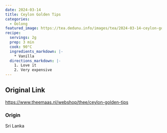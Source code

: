 ```yaml
---
date: 2024-03-14
title: Ceylon Golden Tips
categories:
  - Oolong
featured_image: https://tea.dedunu.info/images/tea/2024-03-14-ceylon-golden-tips-1.jpg
recipe:
  servings: 2g
  prep: 3 min
  cook: 90°C
  ingredients_markdown: |-
    * Vanilla
  directions_markdown: |-
    1. Love it
    2. Very expensive
---
```


## Original Link

<https://www.theemaas.nl/webshop/thee/ceylon-golden-tips>

### Origin

Sri Lanka
